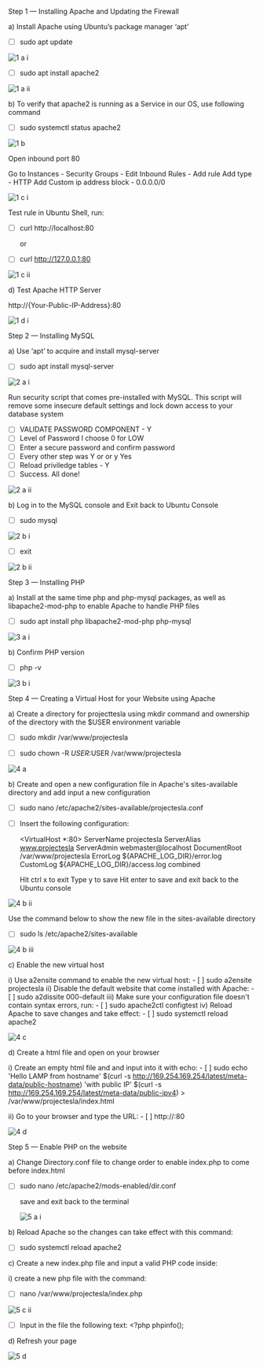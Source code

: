 Step 1 — Installing Apache and Updating the Firewall

a) Install Apache using Ubuntu’s package manager ‘apt’

- [ ] sudo apt update 

![1 a i](https://user-images.githubusercontent.com/10243139/115963443-33fd4800-a517-11eb-88ce-f8d4e19d8b34.jpg)

- [ ] sudo apt install apache2

![1 a ii](https://user-images.githubusercontent.com/10243139/115963600-ea612d00-a517-11eb-8847-b060bc852ff0.jpg)

b) To verify that apache2 is running as a Service in our OS, use following command
	
- [ ] sudo systemctl status apache2

![1 b](https://user-images.githubusercontent.com/10243139/115963706-7bd09f00-a518-11eb-87e5-66abf48f01e0.jpg)

 Open inbound port 80

Go to Instances - Security Groups - Edit Inbound Rules - Add rule
	   	Add type - HTTP
Add Custom ip address block - 0.0.0.0/0

![1 c i](https://user-images.githubusercontent.com/10243139/115963761-af132e00-a518-11eb-9bd1-799cef78e2a0.jpg)

Test rule in Ubuntu Shell, run: 

- [ ] curl http://localhost:80
		
	or
	
- [ ] curl http://127.0.0.1:80
		
![1 c ii](https://user-images.githubusercontent.com/10243139/115964584-1d59ef80-a51d-11eb-9511-dfff4380e923.jpg)

d) Test Apache HTTP Server

http://{Your-Public-IP-Address}:80
	
![1 d i](https://user-images.githubusercontent.com/10243139/115964674-82ade080-a51d-11eb-9971-8fe6d5eb4a65.jpg)


Step 2 — Installing MySQL


a) Use ‘apt’ to acquire and install mysql-server

- [ ] sudo apt install mysql-server

![2 a i](https://user-images.githubusercontent.com/10243139/115964804-0bc51780-a51e-11eb-981e-ad4896d6c34f.jpg)

Run security script that comes pre-installed with MySQL. This script will remove some insecure default settings and lock down access to your database system

- [ ] VALIDATE PASSWORD COMPONENT - Y
- [ ] Level of Password I choose 0 for LOW
- [ ] Enter a secure password and confirm password
- [ ] Every other step was Y or or y Yes
- [ ] Reload priviledge tables - Y
- [ ] Success. All done!

![2 a ii](https://user-images.githubusercontent.com/10243139/115964847-40d16a00-a51e-11eb-872a-9f16fec604e5.jpg)


b) Log in to the MySQL console and Exit back to Ubuntu Console

- [ ] sudo mysql	

![2 b i](https://user-images.githubusercontent.com/10243139/115966070-f652ec00-a523-11eb-8a0a-7a60f3fee847.jpg)

- [ ] exit

![2 b ii](https://user-images.githubusercontent.com/10243139/115966079-01a61780-a524-11eb-837e-f034af17f838.jpg)



Step 3 — Installing PHP

a) Install at the same time php and php-mysql packages, as well as libapache2-mod-php to enable Apache to handle PHP files
	
- [ ] sudo apt install php libapache2-mod-php php-mysql 

![3 a i](https://user-images.githubusercontent.com/10243139/115966092-12ef2400-a524-11eb-9ef8-312161cb171a.jpg)


b) Confirm PHP version

- [ ] php -v

![3 b i](https://user-images.githubusercontent.com/10243139/115966106-27cbb780-a524-11eb-8745-2cb9db3def28.jpg)



Step 4 — Creating a Virtual Host for your Website using Apache

a) Create a directory for projecttesla using mkdir command and ownership of the directory with the $USER environment variable
- [ ] sudo mkdir /var/www/projectesla 
	
- [ ] sudo chown -R $USER:$USER /var/www/projectesla 

![4 a](https://user-images.githubusercontent.com/10243139/115966285-c2c49180-a524-11eb-882a-19fd82bfb672.jpg)

b) Create and open a new configuration file in Apache's sites-available directory and add input a new configuration

- [ ] sudo nano /etc/apache2/sites-available/projectesla.conf
	
- [ ] Insert the following configuration:

	<VirtualHost *:80>
    		ServerName projectesla
    		ServerAlias www.projectesla 
    		ServerAdmin webmaster@localhost
    		DocumentRoot /var/www/projectesla
    		ErrorLog ${APACHE_LOG_DIR}/error.log
    		CustomLog ${APACHE_LOG_DIR}/access.log combined
	</VirtualHost>
	
	Hit ctrl x to exit
	Type y to save
	Hit enter to save and exit back to the Ubuntu console
	
![4 b ii](https://user-images.githubusercontent.com/10243139/115966333-01f2e280-a525-11eb-8e65-36eddaba6e0f.jpg)

Use the command below to show the new file in the sites-available directory

- [ ] sudo ls /etc/apache2/sites-available 

![4 b iii](https://user-images.githubusercontent.com/10243139/115966403-50a07c80-a525-11eb-8dd7-0487a724e091.jpg)

c) Enable the new virtual host

i)	Use a2ensite command to enable the new virtual host:
		- [ ] sudo a2ensite projectesla
ii)	Disable the default website that come installed with Apache:
		- [ ] sudo a2dissite 000-default
iii)	Make sure your configuration file doesn't contain syntax errors, run:
		- [ ] sudo apache2ctl configtest
iv)	Reload Apache to save changes and take effect:
		- [ ] sudo systemctl reload apache2

![4 c](https://user-images.githubusercontent.com/10243139/115966467-95c4ae80-a525-11eb-89bf-42c0bd67e397.jpg)

d) Create a html file and open on your browser

i)	Create an empty html file and and input into it with echo:
		- [ ] sudo echo 'Hello LAMP from hostname' $(curl -s http://169.254.169.254/latest/meta-data/public-hostname) 'with public IP' $(curl -s 						http://169.254.169.254/latest/meta-data/public-ipv4) > /var/www/projectesla/index.html
		
ii)	Go to your browser and type the URL:
		- [ ] http://<Public-IP-Address>:80

![4 d](https://user-images.githubusercontent.com/10243139/115966514-d290a580-a525-11eb-9eea-e09c4ba6a3be.jpg)


Step 5 — Enable PHP on the website


a) Change Directory.conf file to change order to enable index.php to come before index.html
	
- [ ] sudo nano /etc/apache2/mods-enabled/dir.conf

	save and exit back to the terminal
	
	![5 a i](https://user-images.githubusercontent.com/10243139/115966547-010e8080-a526-11eb-8018-0cf56380322d.jpg)

b) Reload Apache so the changes can take effect with this command:
		
- [ ] sudo systemctl reload apache2

c) Create a new index.php file and input a valid PHP code inside:

i) create a new php file with the command:

- [ ] nano /var/www/projectesla/index.php

![5 c ii](https://user-images.githubusercontent.com/10243139/115966599-492da300-a526-11eb-84b6-a6bf68a7d047.jpg)

- [ ] Input in the file the following text:
		<?php
		phpinfo();

d) Refresh your page
		
![5 d](https://user-images.githubusercontent.com/10243139/115966604-4fbc1a80-a526-11eb-8582-59b58a7ba8c1.jpg)


